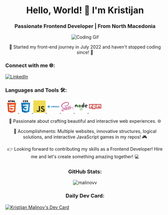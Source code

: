 <h1 align="center">Hello, World! 👋 I'm Kristijan</h1>
<h3 align="center">Passionate Frontend Developer | From North Macedonia </h3>

<p align="center">
  <img src="https://media4.giphy.com/media/SWoSkN6DxTszqIKEqv/giphy.gif?cid=ecf05e47vm7123y1lk70vvnpxvfe5zm3qyb8ohb0wv7mw0dp&ep=v1_gifs_related&rid=giphy.gif&ct=g" alt="Coding Gif"/>
</p>

<p align="center">🚀 Started my front-end journey in July 2022 and haven't stopped coding since! 🌟</p>

<h3 align="left">Connect with me 🌐:</h3>
<p align="left">
  <a href="https://www.linkedin.com/in/kristijan-m-b029b9275/" target="_blank" rel="noreferrer">
    <img src="https://img.shields.io/badge/LinkedIn-Connect-blue" alt="LinkedIn" />
  </a>
  <!-- Add other social media links as needed -->
</p>

<h3 align="left">Languages and Tools 🛠️:</h3>
<p align="left">
  <a href="https://www.w3schools.com/html/" target="_blank" rel="noreferrer">
    <img src="https://raw.githubusercontent.com/devicons/devicon/master/icons/html5/html5-original-wordmark.svg" alt="html5" width="40" height="40"/>
  </a>
  <a href="https://www.w3schools.com/css/" target="_blank" rel="noreferrer">
    <img src="https://raw.githubusercontent.com/devicons/devicon/master/icons/css3/css3-original-wordmark.svg" alt="css3" width="40" height="40"/>
  </a>
  <a href="https://developer.mozilla.org/en-US/docs/Web/JavaScript" target="_blank" rel="noreferrer">
    <img src="https://raw.githubusercontent.com/devicons/devicon/master/icons/javascript/javascript-original.svg" alt="javascript" width="40" height="40"/>
  </a>
  <a href="https://webpack.js.org/" target="_blank" rel="noreferrer">
    <img src="https://raw.githubusercontent.com/devicons/devicon/master/icons/webpack/webpack-original-wordmark.svg" alt="webpack" width="40" height="40"/>
  </a>
  <a href="https://sass-lang.com/" target="_blank" rel="noreferrer">
    <img src="https://raw.githubusercontent.com/devicons/devicon/master/icons/sass/sass-original.svg" alt="sass" width="40" height="40"/>
  </a>
  <a href="https://nodejs.org/" target="_blank" rel="noreferrer">
    <img src="https://raw.githubusercontent.com/devicons/devicon/master/icons/nodejs/nodejs-original-wordmark.svg" alt="node.js" width="40" height="40"/>
  </a>
  <a href="https://www.npmjs.com/" target="_blank" rel="noreferrer">
    <img src="https://raw.githubusercontent.com/devicons/devicon/master/icons/npm/npm-original-wordmark.svg" alt="npm" width="40" height="40"/>
  </a>
  <!-- Add more languages and tools as needed -->
</p>

<p align="center">🚀 Passionate about crafting beautiful and interactive web experiences. 🌐</p>

<p align="center">🌟 Accomplishments: Multiple websites, innovative structures, logical solutions, and interactive JavaScript games in my repos! 🎮</p>

<p align="center">👉 Looking forward to contributing my skills as a Frontend Developer! Hire me and let's create something amazing together! 💻</p>

<!--
<p align="center">
  <img src="https://github-readme-stats.vercel.app/api?username=malinovv&show_icons=true&locale=en" alt="malinovv" />
</p> -->

<h3 align="center">GitHub Stats:</h3>
<p align="center">
  <img src="https://github-readme-stats.vercel.app/api/top-langs/?username=malinovv&layout=compact" alt="malinovv" />
</p>
<h3 align="center">Daily Dev Card:</h3>
<a align="center" href="https://app.daily.dev/malinovv"><img align="center" src="https://api.daily.dev/devcards/705effff66d4477e9a3929cc890006fe.png?r=h1h" width="400" alt="Kristijan Malinov's Dev Card"/></a>
